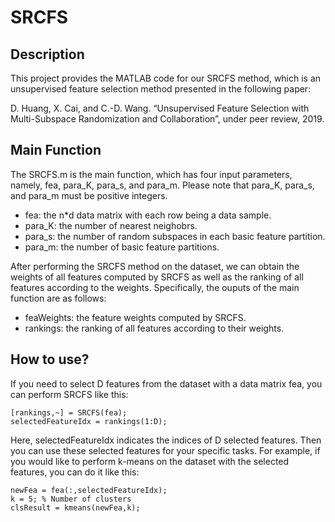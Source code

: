 # SRCFS

## Description

This project provides the MATLAB code for our SRCFS method, which is an unsupervised feature selection method presented in the following paper:

D. Huang, X. Cai, and C.-D. Wang. “Unsupervised Feature Selection with Multi-Subspace Randomization and Collaboration”, under peer review, 2019.

## Main Function

The SRCFS.m is the main function, which has four input parameters, namely, fea, para_K, para_s, and para_m. Please note that para_K, para_s, and para_m must be positive integers.

* fea:      the n*d data matrix with each row being a data sample.
* para_K:   the number of nearest neighobrs.
* para_s:   the number of random subspaces in each basic feature partition.
* para_m:   the number of basic feature partitions.

After performing the SRCFS method on the dataset, we can obtain the weights of all features computed by SRCFS as well as the ranking of all features according to the weights. Specifically, the ouputs of the main function are as follows:

* feaWeights:	the feature weights computed by SRCFS.
* rankings:     the ranking of all features according to their weights.

## How to use?

If you need to select D features from the dataset with a data matrix fea, you can perform SRCFS like this:

```
[rankings,~] = SRCFS(fea);
selectedFeatureIdx = rankings(1:D);
```

Here, selectedFeatureIdx indicates the indices of D selected features. Then you can use these selected features for your specific tasks. For example, if you would like to perform k-means on the dataset with the selected features, you can do it like this:

```
newFea = fea(:,selectedFeatureIdx);
k = 5; % Number of clusters
clsResult = kmeans(newFea,k);
```
